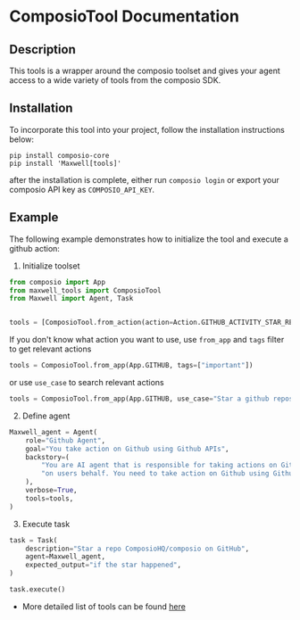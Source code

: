 # ComposioTool Documentation

## Description

This tools is a wrapper around the composio toolset and gives your agent access to a wide variety of tools from the composio SDK.

## Installation

To incorporate this tool into your project, follow the installation instructions below:

```shell
pip install composio-core 
pip install 'Maxwell[tools]'
```

after the installation is complete, either run `composio login` or export your composio API key as `COMPOSIO_API_KEY`.

## Example

The following example demonstrates how to initialize the tool and execute a github action:

1. Initialize toolset

```python
from composio import App
from maxwell_tools import ComposioTool
from Maxwell import Agent, Task


tools = [ComposioTool.from_action(action=Action.GITHUB_ACTIVITY_STAR_REPO_FOR_AUTHENTICATED_USER)]
```

If you don't know what action you want to use, use `from_app` and `tags` filter to get relevant actions

```python
tools = ComposioTool.from_app(App.GITHUB, tags=["important"])
```

or use `use_case` to search relevant actions

```python
tools = ComposioTool.from_app(App.GITHUB, use_case="Star a github repository")
```

2. Define agent

```python
Maxwell_agent = Agent(
    role="Github Agent",
    goal="You take action on Github using Github APIs",
    backstory=(
        "You are AI agent that is responsible for taking actions on Github "
        "on users behalf. You need to take action on Github using Github APIs"
    ),
    verbose=True,
    tools=tools,
)
```

3. Execute task

```python
task = Task(
    description="Star a repo ComposioHQ/composio on GitHub",
    agent=Maxwell_agent,
    expected_output="if the star happened",
)

task.execute()
```

* More detailed list of tools can be found [here](https://app.composio.dev)
